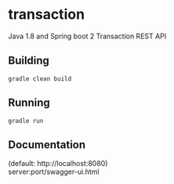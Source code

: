 # transaction
Java 1.8 and Spring boot 2 Transaction REST API

## Building
`gradle clean build`

## Running
`gradle run`

## Documentation
(default: http://localhost:8080)  
server:port/swagger-ui.html
